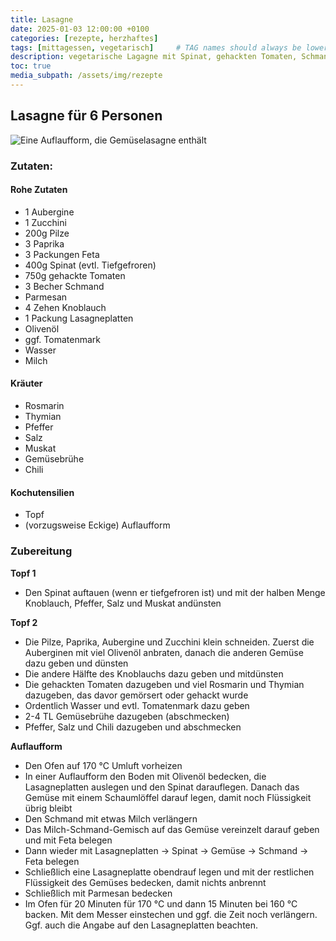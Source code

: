 ```yaml
---
title: Lasagne
date: 2025-01-03 12:00:00 +0100
categories: [rezepte, herzhaftes]
tags: [mittagessen, vegetarisch]     # TAG names should always be lowercase
description: vegetarische Lagagne mit Spinat, gehackten Tomaten, Schmand und Gemüse
toc: true
media_subpath: /assets/img/rezepte
---
```



## Lasagne für 6 Personen
![Eine Auflaufform, die Gemüselasagne enthält](pictures/gemüselasagne.jpg)

### Zutaten:
#### Rohe Zutaten
- 1 Aubergine
- 1 Zucchini
- 200g Pilze
- 3 Paprika
- 3 Packungen Feta
- 400g Spinat (evtl. Tiefgefroren)
- 750g gehackte Tomaten 
- 3 Becher Schmand
- Parmesan
- 4 Zehen Knoblauch
- 1 Packung Lasagneplatten
- Olivenöl
- ggf. Tomatenmark
- Wasser
- Milch

#### Kräuter
- Rosmarin
- Thymian
- Pfeffer
- Salz
- Muskat
- Gemüsebrühe
- Chili

#### Kochutensilien
- Topf
- (vorzugsweise Eckige) Auflaufform
### Zubereitung

**Topf 1**

- Den Spinat auftauen (wenn er tiefgefroren ist) und mit der halben Menge Knoblauch, Pfeffer, Salz und Muskat andünsten

**Topf 2**

- Die Pilze, Paprika, Aubergine und Zucchini klein schneiden. Zuerst die Auberginen mit viel Olivenöl anbraten, danach die anderen Gemüse dazu geben und dünsten
- Die andere Hälfte des Knoblauchs dazu geben und mitdünsten 
- Die gehackten Tomaten dazugeben und viel Rosmarin und Thymian dazugeben, das davor gemörsert oder gehackt wurde
- Ordentlich Wasser und evtl. Tomatenmark dazu geben
- 2-4 TL Gemüsebrühe dazugeben (abschmecken)
- Pfeffer, Salz und Chili dazugeben und abschmecken

**Auflaufform**

- Den Ofen auf 170 °C Umluft vorheizen
- In einer Auflaufform den Boden mit Olivenöl bedecken, die Lasagneplatten auslegen und den Spinat darauflegen. Danach das Gemüse mit einem Schaumlöffel darauf legen, damit noch Flüssigkeit übrig bleibt
- Den Schmand mit etwas Milch verlängern
- Das Milch-Schmand-Gemisch auf das Gemüse vereinzelt darauf geben und mit Feta belegen
- Dann wieder mit Lasagneplatten -> Spinat -> Gemüse -> Schmand -> Feta belegen
- Schließlich eine Lasagneplatte obendrauf legen und mit der restlichen Flüssigkeit des Gemüses bedecken, damit nichts anbrennt
- Schließlich mit Parmesan bedecken
- Im Ofen für 20 Minuten für 170 °C und dann 15 Minuten bei 160 °C backen. Mit dem Messer einstechen und ggf. die Zeit noch verlängern. Ggf. auch die Angabe auf den Lasagneplatten beachten.